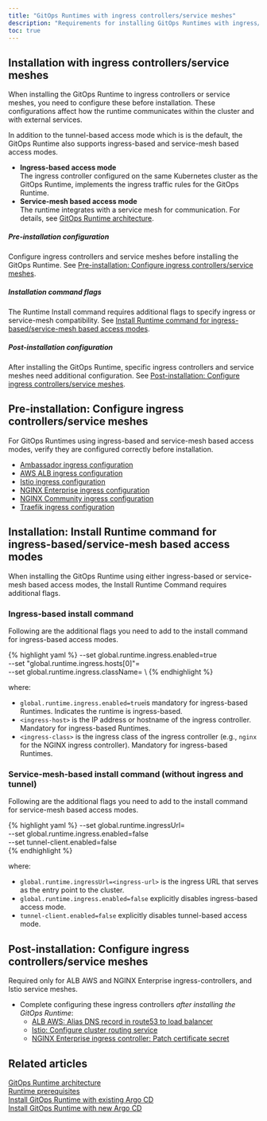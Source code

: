 ```yaml
---
title: "GitOps Runtimes with ingress controllers/service meshes"
description: "Requirements for installing GitOps Runtimes with ingress/service-mesh access modes"
toc: true
---
```


## Installation with ingress controllers/service meshes
When installing the GitOps Runtime to ingress controllers or service meshes, you need to configure these before installation. These configurations affect how the runtime communicates within the cluster and with external services.

In addition to the tunnel-based access mode which is is the default, the GitOps Runtime also supports ingress-based and service-mesh based access modes.
* **Ingress-based access mode**  
  The ingress controller configured on the same Kubernetes cluster as the GitOps Runtime, implements the ingress traffic rules for the GitOps Runtime. 
* **Service-mesh based access mode**   
  The runtime integrates with a service mesh for communication.
For details, see [GitOps Runtime architecture]({{site.baseurl}}/docs/installation/gitops/runtime-architecture/). 

##### Pre-installation configuration  
Configure ingress controllers and service meshes before installing the GitOps Runtime. See [Pre-installation: Configure ingress controllers/service meshes](#pre-installation-configure-ingress-controllersservice-meshes).

##### Installation command flags
The Runtime Install command requires additional flags to specify ingress or service-mesh compatibility. See [Install Runtime command for ingress-based/service-mesh based access modes](#installation-install-runtime-command-for-ingress-basedservice-mesh-based-access-modes).


##### Post-installation configuration
After installing the GitOps Runtime, specific ingress controllers and service meshes need additional configuration. See [Post-installation: Configure ingress controllers/service meshes](#post-installation-configure-ingress-controllersservice-meshes).


## Pre-installation: Configure ingress controllers/service meshes
For GitOps Runtimes using ingress-based and service-mesh based access modes, verify they are configured correctly before installation.

* [Ambassador ingress configuration]({{site.baseurl}}/docs/installation/gitops/runtime-ingress-configuration/#ambassador-ingress-configuration)
* [AWS ALB ingress configuration]({{site.baseurl}}/docs/installation/gitops/runtime-ingress-configuration/#aws-alb-ingress-configuration)
* [Istio ingress configuration]({{site.baseurl}}/docs/installation/gitops/runtime-ingress-configuration/#istio-ingress-configuration)
* [NGINX Enterprise ingress configuration]({{site.baseurl}}/docs/installation/gitops/runtime-ingress-configuration/#nginx-enterprise-ingress-configuration)
* [NGINX Community ingress configuration]({{site.baseurl}}/docs/installation/gitops/runtime-ingress-configuration/#nginx-community-version-ingress-configuration)
* [Traefik ingress configuration]({{site.baseurl}}/docs/installation/gitops/runtime-ingress-configuration/#traefik-ingress-configuration)


## Installation: Install Runtime command for ingress-based/service-mesh based access modes
When installing the GitOps Runtime using either ingress-based or service-mesh based access modes, the Install Runtime Command requires additional flags.

### Ingress-based install command
Following are the additional flags you need to add to the install command for ingress-based access modes.

{% highlight yaml %}
  --set global.runtime.ingress.enabled=true \
  --set "global.runtime.ingress.hosts[0]"=<ingress-host> \
  --set global.runtime.ingress.className=<ingress-class> \ 
{% endhighlight %}

where:
* `global.runtime.ingress.enabled=true`is mandatory for ingress-based Runtimes. Indicates the runtime is ingress-based. 
* `<ingress-host>` is the IP address or hostname of the ingress controller. Mandatory for ingress-based Runtimes.
* `<ingress-class>` is the ingress class of the ingress controller (e.g., `nginx` for the NGINX ingress controller). Mandatory for ingress-based Runtimes. 


### Service-mesh-based install command (without ingress and tunnel)
Following are the additional flags you need to add to the install command for service-mesh based access modes.

{% highlight yaml %}
  --set global.runtime.ingressUrl=<ingress-url> \
  --set global.runtime.ingress.enabled=false \
  --set tunnel-client.enabled=false \
{% endhighlight %}

where:
* `global.runtime.ingressUrl=<ingress-url>` is the ingress URL that serves as the entry point to the cluster. 
* `global.runtime.ingress.enabled=false` explicitly disables ingress-based access mode. 
* `tunnel-client.enabled=false` explicitly disables tunnel-based access mode. 


## Post-installation: Configure ingress controllers/service meshes
Required only for ALB AWS and NGINX Enterprise ingress-controllers, and Istio service meshes.<br>

* Complete configuring these ingress controllers _after installing the GitOps Runtime_:
  * [ALB AWS: Alias DNS record in route53 to load balancer]({{site.baseurl}}/docs/installation/gitops/runtime-ingress-configuration/#create-an-alias-to-load-balancer-in-route53)
  * [Istio: Configure cluster routing service]({{site.baseurl}}/docs/installation/gitops/runtime-ingress-configuration/#cluster-routing-service)
  * [NGINX Enterprise ingress controller: Patch certificate secret]({{site.baseurl}}/docs/installation/gitops/runtime-ingress-configuration/#patch-certificate-secret)


## Related articles
[GitOps Runtime architecture]({{site.baseurl}}/docs/installation/gitops/runtime-architecture/)  
[Runtime prerequisites]({{site.baseurl}}/docs/installation/gitops/runtime-system-requirements/)  
[Install GitOps Runtime with existing Argo CD]({{site.baseurl}}/docs/installation/gitops/runtime-install-with-existing-argo-cd/)  
[Install GitOps Runtime with new Argo CD]({{site.baseurl}}/docs/installation/gitops/hybrid-gitops-helm-installation/)
